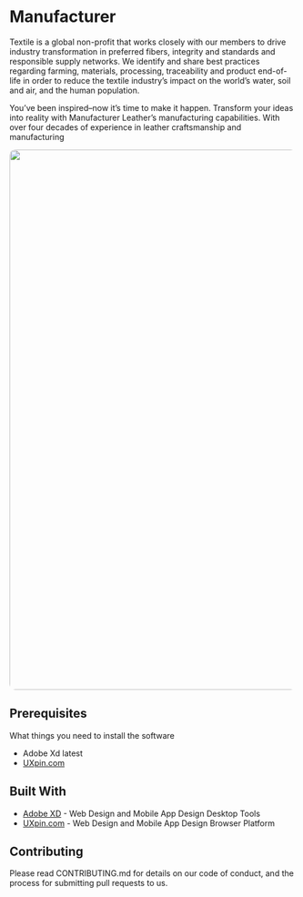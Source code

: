 # Manufacturer

Textile is a global non-profit that works closely with our members to drive industry transformation in preferred fibers, integrity and standards and responsible supply networks. We identify and share best practices regarding farming, materials, processing, traceability and product end-of-life in order to reduce the textile industry’s impact on the world’s water, soil and air, and the human population.


You’ve been inspired–now it’s time to make it happen. Transform your ideas into reality with Manufacturer Leather’s manufacturing capabilities. With over four decades of experience in leather craftsmanship and manufacturing


<img src="https://github.com/vManav123/Manufacturer/blob/master/Project.png" width="950px" style="border-radius:10px;">

## Prerequisites

What things you need to install the software
* Adobe Xd latest
* [UXpin.com](Uxpin.com)

## Built With

* [Adobe XD](http://adobe.com) - Web Design and Mobile App Design Desktop Tools 
* [UXpin.com](Uxpin.com) - Web Design and Mobile App Design Browser Platform

## Contributing

Please read CONTRIBUTING.md for details on our code of conduct, and the process for submitting pull requests to us.

